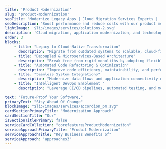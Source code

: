 ```yaml
---
title: 'Product Modernization'
slug: 'product-modernization'
seoTitle: "Modernize Legacy Apps | Cloud Migration Services Experts |  Improwised Tech"
seoDescription: "Boost performance and reduce costs with our product modernization services—cloud migration, automated refactoring, and system optimization for secure, scalable solutions."
lightImage: '$lib/images/services/solutions-2.svg'
description: 'Cloud migration, application modernization, and technology upgrades. We transform legacy systems into scalable, secure, and modern solutions.'
order: 3
blocks: 
    - title: "Legacy to Cloud-Native Transformation"
      description: "Migrate from outdated systems to scalable, cloud-first architectures that improve agility and performance."
    - title: "Decoupled & Microservices-Based Architecture"
      description: "Break free from rigid monoliths by adopting flexible, modular, and API-driven systems"
    - title: "Automated Code Refactoring & Optimization"
      description: "Improve code efficiency, maintainability, and performance with structured refactoring"
    - title: "Seamless System Integrations"
      description: "Modernize data flows and application connectivity with API-first and event-driven designs"
    - title: "Intelligent DevOps Enablement "
      description: "Leverage CI/CD pipelines, automated testing, and monitoring for faster, error-free releases"

text: "Future-Proof Your Software,"
primaryText: "Stay Ahead Of Change"
blockImage: "$lib/images/services/accordion_pm.svg"
cardSectionPrimaryTitle: "Modernization Approach"
cardSectionTitle: "Our"
isSectionTitlePrimary: false
serviceCardCollection: "corefeaturesProductModernization"
serviceApproachPrimaryTitle: "Product Modernization"
serviceApproachTitle: "Key Business Benefits of"
serviceApproach: "approaches3"
---
```



